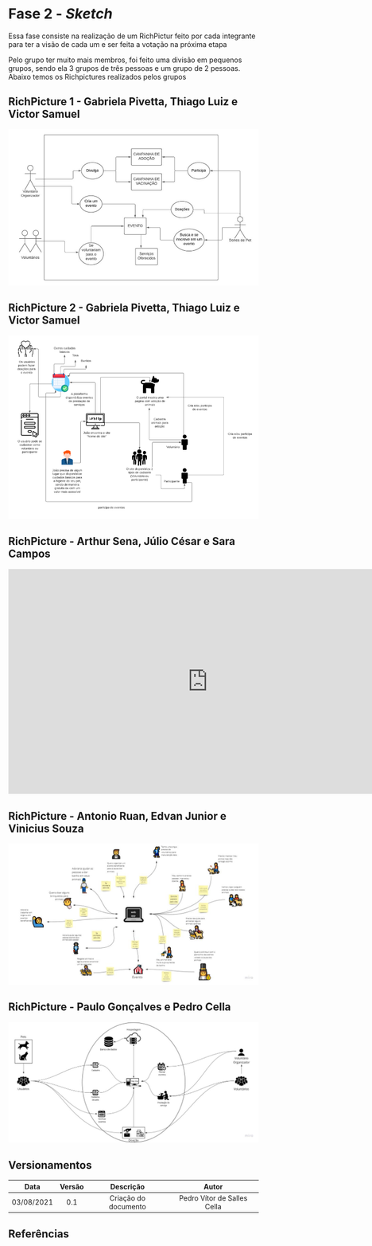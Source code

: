 # Fase 2 - <i>Sketch</i>

<p>Essa fase consiste na realização de um RichPictur feito por cada integrante para ter a visão de cada um e ser feita a votação na próxima etapa</p>
<p>Pelo grupo ter muito mais membros, foi feito uma divisão em pequenos grupos, sendo ela 3 grupos de três pessoas e um grupo de 2 pessoas. Abaixo temos os Richpictures realizados pelos grupos</p>

## RichPicture 1 - Gabriela Pivetta, Thiago Luiz e Victor Samuel

![RichPicture1 - Grupo1](../images/richpicture1grupo1.jpeg)

## RichPicture 2 - Gabriela Pivetta, Thiago Luiz e Victor Samuel

![RichPicture1 - Grupo1](../images/richpicture2grupo1.png)

## RichPicture - Arthur Sena, Júlio César e Sara Campos

<iframe style="border: 1px solid rgba(0, 0, 0, 0.1);" width="800" height="450" src="https://www.figma.com/embed?embed_host=share&url=https%3A%2F%2Fwww.figma.com%2Ffile%2FViqHT2jZSLtXBDsJ7DFVVw%2FRichpicture%3Fnode-id%3D0%253A1" allowfullscreen></iframe>

## RichPicture - Antonio Ruan, Edvan Junior e Vinicius Souza

![RichPicture - Grupo3](../images/richpicturegrupo3.jpg)

## RichPicture - Paulo Gonçalves e Pedro Cella

![RichPicture - Grupo4](../images/richpicturegrupo4.jpg)

## Versionamentos

|Data|Versão|Descrição|Autor|
|:--------:|:---:|:-------------------: |:-----------------------:|
|03/08/2021| 0.1 | Criação do documento | Pedro Vítor de Salles Cella |

## Referências
